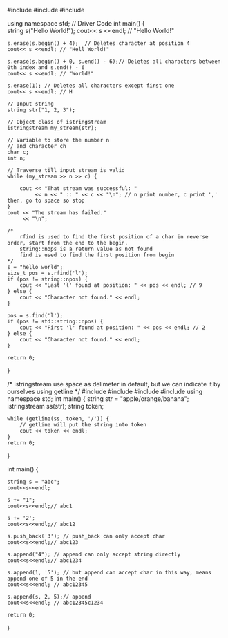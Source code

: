 #include <iostream>
#include <sstream>
#include <string>

using namespace std;
// Driver Code
int main()
{   
    string s("Hello World!");
    cout<< s <<endl; // "Hello World!"
    
    
    s.erase(s.begin() + 4);  // Deletes character at position 4
    cout<< s <<endl; // "Hell World!"
    
    s.erase(s.begin() + 0, s.end() - 6);// Deletes all characters between 0th index and s.end() - 6
    cout<< s <<endl; // "World!"
    
    s.erase(1); // Deletes all characters except first one
    cout<< s <<endl; // H
    
    // Input string
    string str("1, 2, 3");
 
    // Object class of istringstream
    istringstream my_stream(str);
 
    // Variable to store the number n
    // and character ch
    char c;
    int n;
 
    // Traverse till input stream is valid
    while (my_stream >> n >> c) {
 
        cout << "That stream was successful: "
             << n << " :: " << c << "\n"; // n print number, c print ',' then, go to space so stop
    }
    cout << "The stream has failed."
         << "\n";
    
    /*
        rfind is used to find the first position of a char in reverse order, start from the end to the begin.
        string::nops is a return value as not found
        find is used to find the first position from begin
    */
    s = "hello world";
    size_t pos = s.rfind('l');
    if (pos != string::npos) { 
        cout << "Last 'l' found at position: " << pos << endl; // 9
    } else {
        cout << "Character not found." << endl;
    }
    
    pos = s.find('l');
    if (pos != std::string::npos) {
        cout << "First 'l' found at position: " << pos << endl; // 2
    } else {
        cout << "Character not found." << endl;
    }
    
    return 0;
}


/*
    istringstream use space as delimeter in default, but we can indicate it by ourselves using getline
*/
#include <iostream>
#include <sstream>
#include <string>
#include <vector>
using namespace std;
int main() {
    string str = "apple/orange/banana";
    istringstream ss(str);
    string token;
    
    while (getline(ss, token, '/')) {
        // getline will put the string into token
        cout << token << endl;
    }
    return 0;
}


int main()
{

    string s = "abc";
    cout<<s<<endl;
    
    s += "1";
    cout<<s<<endl;// abc1
    
    s += '2';
    cout<<s<<endl;// abc12
    
    s.push_back('3'); // push_back can only accept char
    cout<<s<<endl;// abc123
    
    s.append("4"); // append can only accept string directly
    cout<<s<<endl;// abc1234
    
    s.append(1, '5'); // but append can accept char in this way, means append one of 5 in the end
    cout<<s<<endl; // abc12345
    
    s.append(s, 2, 5);// append 
    cout<<s<<endl; // abc12345c1234
    
    return 0;
}


